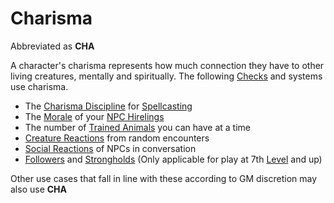 # Charisma

Abbreviated as **CHA**

A character's charisma represents how much connection they have to other living creatures, mentally and spiritually. The following [Checks](../../Game%20Procedures/Check.md) and systems use charisma.

- The [Charisma Discipline](../../Magic/The%20Spellcasting%20Disciplines/Charisma%20Discipline.md) for [Spellcasting](../../Magic/Spellcasting.md)
- The [Morale](../../Social%20Systems/Morale%20System.md) of your [NPC Hirelings](../../Social%20Systems/NPC%20Hirelings.md)
- The number of [Trained Animals](../../Items/Trained%20Animals.md) you can have at a time
- [Creature Reactions](../../Social%20Systems/Creature%20Reactions.md) from random encounters
- [Social Reactions](../../Social%20Systems/Social%20Reactions.md) of NPCs in conversation
- [Followers](../../Social%20Systems/Followers.md) and [Strongholds](../../Social%20Systems/Stronghold%20Rules/Stronghold%20Play.md) (Only applicable for play at 7th [Level](../Derived%20Statistics/Level.md) and up)

Other use cases that fall in line with these according to GM discretion may also use **CHA**